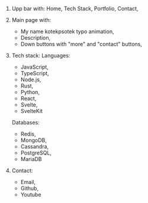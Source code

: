 1. Upp bar with: Home, Tech Stack, Portfolio, Contact,
2. Main page with: 
    - My name kotekpsotek typo animation,
    - Description,
    - Down buttons with "more" and "contact" buttons,
3. Tech stack:
    Languages:
    - JavaScript,
    - TypeScript,
    - Node.js,
    - Rust,
    - Python,
    - React,
    - Svelte,
    - SvelteKit

    Databases:
    - Redis,
    - MongoDB,
    - Cassandra,
    - PostgreSQL,
    - MariaDB

1. Contact:
    - Email,
    - Github,
    - Youtube
